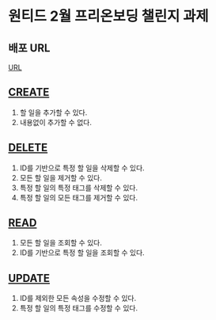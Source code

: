 # 원티드 2월 프리온보딩 챌린지 과제

## 배포 URL

[URL](https://kamg2218.github.io/wanted-pre-onboarding-challenge-fe-2/index.html)

## [CREATE](global.html#create)

1. 할 일을 추가할 수 있다.
2. 내용없이 추가할 수 없다.

## [DELETE](global.html#delete)

1. ID를 기반으로 특정 할 일을 삭제할 수 있다.
2. 모든 할 일을 제거할 수 있다.
3. 특정 할 일의 특정 태그를 삭제할 수 있다.
4. 특정 할 일의 모든 태그를 제거할 수 있다.

## [READ](global.html#read)

1. 모든 할 일을 조회할 수 있다.
2. ID를 기반으로 특정 할 일을 조회할 수 있다.

## [UPDATE](global.html#update)

1. ID를 제외한 모든 속성을 수정할 수 있다.
2. 특정 할 일의 특정 태그를 수정할 수 있다.
